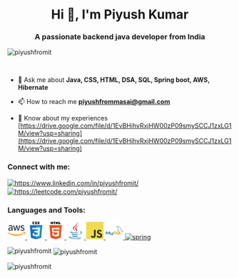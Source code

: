 <h1 align="center">Hi 👋, I'm Piyush Kumar</h1>
<h3 align="center">A passionate backend java developer from India</h3>

<p align="left"> <img src="https://komarev.com/ghpvc/?username=piyushfromit&label=Profile%20views&color=0e75b6&style=flat" alt="piyushfromit" /> </p>

<p align="left"> <a href="https://twitter.com/" target="blank"><img src="https://img.shields.io/twitter/follow/?logo=twitter&style=for-the-badge" alt="" /></a> </p>

- 💬 Ask me about **Java, CSS, HTML, DSA, SQL, Spring boot, AWS, Hibernate**

- 📫 How to reach me **piyushfrommasai@gmail.com**

- 📄 Know about my experiences [https://drive.google.com/file/d/1EvBHihvRxjHW00zP09smySCCJ1zxLG1M/view?usp=sharing](https://drive.google.com/file/d/1EvBHihvRxjHW00zP09smySCCJ1zxLG1M/view?usp=sharing)

<h3 align="left">Connect with me:</h3>
<p align="left">
<a href="https://linkedin.com/in/https://www.linkedin.com/in/piyushfromit/" target="blank"><img align="center" src="https://raw.githubusercontent.com/rahuldkjain/github-profile-readme-generator/master/src/images/icons/Social/linked-in-alt.svg" alt="https://www.linkedin.com/in/piyushfromit/" height="30" width="40" /></a>
<a href="https://www.leetcode.com/https://leetcode.com/piyushfromit/" target="blank"><img align="center" src="https://raw.githubusercontent.com/rahuldkjain/github-profile-readme-generator/master/src/images/icons/Social/leet-code.svg" alt="https://leetcode.com/piyushfromit/" height="30" width="40" /></a>
</p>

<h3 align="left">Languages and Tools:</h3>
<p align="left"> <a href="https://aws.amazon.com" target="_blank" rel="noreferrer"> <img src="https://raw.githubusercontent.com/devicons/devicon/master/icons/amazonwebservices/amazonwebservices-original-wordmark.svg" alt="aws" width="40" height="40"/> </a> <a href="https://www.w3schools.com/css/" target="_blank" rel="noreferrer"> <img src="https://raw.githubusercontent.com/devicons/devicon/master/icons/css3/css3-original-wordmark.svg" alt="css3" width="40" height="40"/> </a> <a href="https://www.w3.org/html/" target="_blank" rel="noreferrer"> <img src="https://raw.githubusercontent.com/devicons/devicon/master/icons/html5/html5-original-wordmark.svg" alt="html5" width="40" height="40"/> </a> <a href="https://www.java.com" target="_blank" rel="noreferrer"> <img src="https://raw.githubusercontent.com/devicons/devicon/master/icons/java/java-original.svg" alt="java" width="40" height="40"/> </a> <a href="https://developer.mozilla.org/en-US/docs/Web/JavaScript" target="_blank" rel="noreferrer"> <img src="https://raw.githubusercontent.com/devicons/devicon/master/icons/javascript/javascript-original.svg" alt="javascript" width="40" height="40"/> </a> <a href="https://www.mysql.com/" target="_blank" rel="noreferrer"> <img src="https://raw.githubusercontent.com/devicons/devicon/master/icons/mysql/mysql-original-wordmark.svg" alt="mysql" width="40" height="40"/> </a> <a href="https://spring.io/" target="_blank" rel="noreferrer"> <img src="https://www.vectorlogo.zone/logos/springio/springio-icon.svg" alt="spring" width="40" height="40"/> </a> </p>

<p><img align="left" src="https://github-readme-stats.vercel.app/api/top-langs?username=piyushfromit&show_icons=true&locale=en&layout=compact" alt="piyushfromit" /></p>

<p>&nbsp;<img align="center" src="https://github-readme-stats.vercel.app/api?username=piyushfromit&show_icons=true&locale=en" alt="piyushfromit" /></p>

<p><img align="center" src="https://github-readme-streak-stats.herokuapp.com/?user=piyushfromit&" alt="piyushfromit" /></p>
